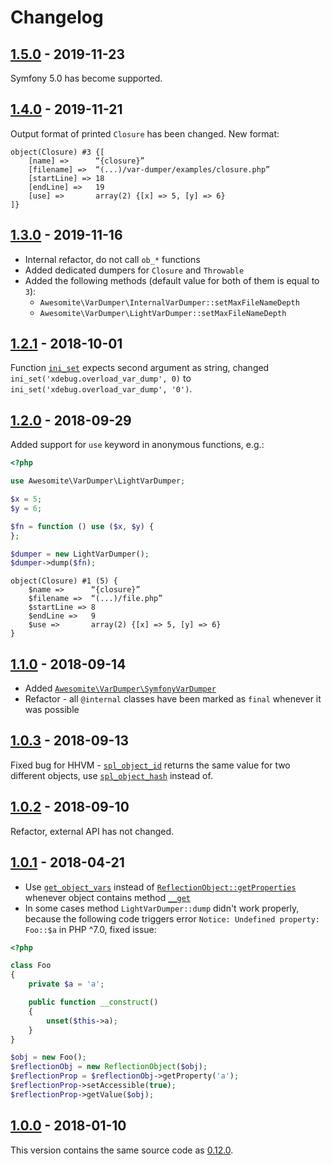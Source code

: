 # Changelog

## [1.5.0] - 2019-11-23

Symfony 5.0 has become supported.

## [1.4.0] - 2019-11-21

Output format of printed `Closure` has been changed. New format:

```
object(Closure) #3 {[
    [name] =>      “{closure}”
    [filename] =>  “(...)/var-dumper/examples/closure.php”
    [startLine] => 18
    [endLine] =>   19
    [use] =>       array(2) {[x] => 5, [y] => 6}
]}

```

## [1.3.0] - 2019-11-16

* Internal refactor, do not call `ob_*` functions
* Added dedicated dumpers for `Closure` and `Throwable`
* Added the following methods (default value for both of them is equal to `3`):
  * `Awesomite\VarDumper\InternalVarDumper::setMaxFileNameDepth`
  * `Awesomite\VarDumper\LightVarDumper::setMaxFileNameDepth`

## [1.2.1] - 2018-10-01

Function [`ini_set`](http://php.net/manual/en/function.ini-set.php) expects second argument as string,
changed `ini_set('xdebug.overload_var_dump', 0)` to `ini_set('xdebug.overload_var_dump', '0')`.

## [1.2.0] - 2018-09-29

Added support for `use` keyword in anonymous functions, e.g.:

```php
<?php

use Awesomite\VarDumper\LightVarDumper;

$x = 5;
$y = 6;

$fn = function () use ($x, $y) {
};

$dumper = new LightVarDumper();
$dumper->dump($fn);
```

```
object(Closure) #1 (5) {
    $name =>      “{closure}”
    $filename =>  “(...)/file.php”
    $startLine => 8
    $endLine =>   9
    $use =>       array(2) {[x] => 5, [y] => 6}
}
```

## [1.1.0] - 2018-09-14

* Added [`Awesomite\VarDumper\SymfonyVarDumper`](./src/SymfonyVarDumper.php)
* Refactor - all `@internal` classes have been marked as `final` whenever it was possible

## [1.0.3] - 2018-09-13

Fixed bug for HHVM - [`spl_object_id`](http://php.net/manual/en/function.spl-object-id.php)
returns the same value for two different objects,
use [`spl_object_hash`](http://php.net/manual/en/function.spl-object-hash.php) instead of.

## [1.0.2] - 2018-09-10

Refactor, external API has not changed.

## [1.0.1] - 2018-04-21

* Use [`get_object_vars`](http://php.net/manual/en/function.get-object-vars.php)
instead of [`ReflectionObject::getProperties`](http://php.net/manual/en/reflectionclass.getproperties.php)
whenever object contains method [`__get`](http://php.net/manual/en/language.oop5.overloading.php#object.get)
* In some cases method `LightVarDumper::dump` didn't work properly, because the following code triggers
error `Notice: Undefined property: Foo::$a` in PHP ^7.0, fixed issue:

```php
<?php

class Foo
{
    private $a = 'a';

    public function __construct()
    {
        unset($this->a);
    }
}

$obj = new Foo();
$reflectionObj = new ReflectionObject($obj);
$reflectionProp = $reflectionObj->getProperty('a');
$reflectionProp->setAccessible(true);
$reflectionProp->getValue($obj);
```

## [1.0.0] - 2018-01-10

This version contains the same source code as [0.12.0].

[1.5.0]: https://github.com/awesomite/var-dumper/compare/v1.4.0...v1.5.0
[1.4.0]: https://github.com/awesomite/var-dumper/compare/v1.3.0...v1.4.0
[1.3.0]: https://github.com/awesomite/var-dumper/compare/v1.2.1...v1.3.0
[1.2.1]: https://github.com/awesomite/var-dumper/compare/v1.2.0...v1.2.1
[1.2.0]: https://github.com/awesomite/var-dumper/compare/v1.1.0...v1.2.0
[1.1.0]: https://github.com/awesomite/var-dumper/compare/v1.0.3...v1.1.0
[1.0.3]: https://github.com/awesomite/var-dumper/compare/v1.0.2...v1.0.3
[1.0.2]: https://github.com/awesomite/var-dumper/compare/v1.0.1...v1.0.2
[1.0.1]: https://github.com/awesomite/var-dumper/compare/v1.0.0...v1.0.1
[1.0.0]: https://github.com/awesomite/var-dumper/tree/v1.0.0
[0.12.0]: https://github.com/awesomite/var-dumper/tree/v0.12.0

